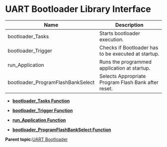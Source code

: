 # UART Bootloader Library Interface

|Name|Description|
|----|-----------|
|bootloader\_Tasks|Starts bootloader execution.|
|bootloader\_Trigger|Checks if Bootloader has to be executed at startup.|
|run\_Application|Runs the programmed application at startup.|
|bootloader\_ProgramFlashBankSelect|Selects Appropriate Program Flash Bank after reset.|

-   **[bootloader\_Tasks Function](GUID-145B7BD5-2EBD-4A08-8574-BE3103D234C9.md)**  

-   **[bootloader\_Trigger Function](GUID-52D245E1-C639-46E3-97B2-EB864CECF0B2.md)**  

-   **[run\_Application Function](GUID-8453780B-E7F1-4D9F-8609-DD333F154CC7.md)**  

-   **[bootloader\_ProgramFlashBankSelect Function](GUID-873813A9-C0F5-477D-A1A9-E25CDA9598DD.md)**  


**Parent topic:**[UART Bootloader](GUID-7EF4113C-BB31-47A2-96E8-2965EC312340.md)

